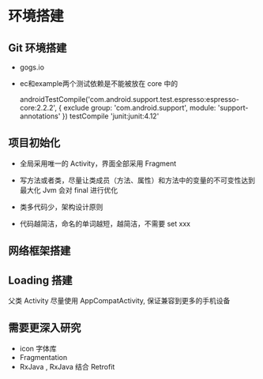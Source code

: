 # 环境搭建

## Git 环境搭建

* gogs.io
* ec和example两个测试依赖是不能被放在 core 中的

    androidTestCompile('com.android.support.test.espresso:espresso-core:2.2.2', {
            exclude group: 'com.android.support', module: 'support-annotations'
        })
        testCompile 'junit:junit:4.12'


## 项目初始化

* 全局采用唯一的 Activity，界面全部采用 Fragment

* 写方法或者类，尽量让类成员（方法、属性）和方法中的变量的不可变性达到最大化
    Jvm 会对 final 进行优化

* 类多代码少，架构设计原则

* 代码越简洁，命名的单词越短，越简洁，不需要 set xxx


## 网络框架搭建


## Loading 搭建

父类 Activity 尽量使用 AppCompatActivity, 保证兼容到更多的手机设备


## 需要更深入研究

* icon 字体库
* Fragmentation
* RxJava , RxJava 结合 Retrofit

